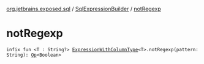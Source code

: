 [org.jetbrains.exposed.sql](../index.md) / [SqlExpressionBuilder](index.md) / [notRegexp](.)

# notRegexp

`infix fun <T : String?> `[`ExpressionWithColumnType`](../-expression-with-column-type/index.md)`<T>.notRegexp(pattern: String): `[`Op`](../-op/index.md)`<Boolean>`